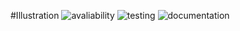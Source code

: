 #Illustration ![avaliability](https://img.shields.io/badge/avaliability-alpha-red.svg)  ![testing](https://img.shields.io/badge/testing-untested-red.svg) ![documentation](https://img.shields.io/badge/documentation-undocumented-red.svg)